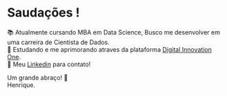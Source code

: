 # Saudações !

:books: Atualmente cursando MBA em Data Science, Busco me desenvolver em uma carreira de Cientista de Dados.<br />
:book: Estudando e me aprimorando atraves da plataforma [Digital Innovation One](https://digitalinnovation.one/).<br />
:briefcase: Meu [Linkedin](https://www.linkedin.com/in/henrique-sampaio-batista/) para contato!

Um grande abraço! :hugs: <br /> 
Henrique.
